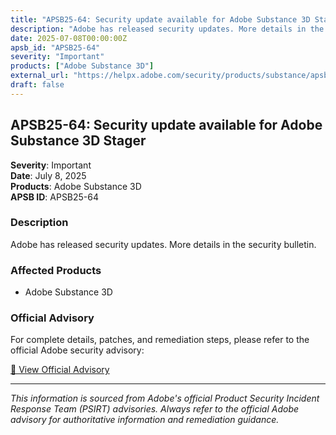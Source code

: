 ```yaml
---
title: "APSB25-64: Security update available for Adobe Substance 3D Stager"
description: "Adobe has released security updates. More details in the security bulletin."
date: 2025-07-08T00:00:00Z
apsb_id: "APSB25-64"
severity: "Important"
products: ["Adobe Substance 3D"]
external_url: "https://helpx.adobe.com/security/products/substance/apsb25-64.html"
draft: false
---
```


## APSB25-64: Security update available for Adobe Substance 3D Stager

**Severity**: Important  
**Date**: July 8, 2025  
**Products**: Adobe Substance 3D  
**APSB ID**: APSB25-64

### Description

Adobe has released security updates. More details in the security bulletin.

### Affected Products

- Adobe Substance 3D


### Official Advisory

For complete details, patches, and remediation steps, please refer to the official Adobe security advisory:

[🔗 View Official Advisory](https://helpx.adobe.com/security/products/substance/apsb25-64.html)

---

*This information is sourced from Adobe's official Product Security Incident Response Team (PSIRT) advisories. Always refer to the official Adobe advisory for authoritative information and remediation guidance.*
